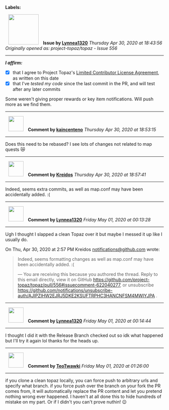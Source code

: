 **Labels:**



<a href="https://github.com/Lynnea1320"><img src="https://avatars3.githubusercontent.com/u/38861984?v=4" width="96" height="96" hspace="10"></img></a> **Issue by [Lynnea1320](https://github.com/Lynnea1320)**
_Thursday Apr 30, 2020 at 18:43:56_
_Originally opened as: project-topaz/topaz - Issue 556_

----

<!-- place 'x' mark between square [] brackets to affirm: -->
**_I affirm:_**
- [X] that I agree to Project Topaz's [Limited Contributor License Agreement](http://project-topaz.com/blob/release/CONTRIBUTOR_AGREEMENT.md), as written on this date
- [X] that I've _tested my code_ since the last commit in the PR, and will test after any later commits

Some weren't giving proper rewards or key item notifications. Will push more as we find them.


----
<a href="https://github.com/kaincenteno"><img src="https://avatars3.githubusercontent.com/u/26943220?v=4" width="48" height="48" hspace="10"></img></a> **Comment by [kaincenteno](https://github.com/kaincenteno)**
_Thursday Apr 30, 2020 at 18:53:15_

----

Does this need to be rebased? I see lots of changes not related to map quests  :crying_cat_face: 


----
<a href="https://github.com/Kreidos"><img src="https://avatars0.githubusercontent.com/u/12466395?v=4" width="48" height="48" hspace="10"></img></a> **Comment by [Kreidos](https://github.com/Kreidos)**
_Thursday Apr 30, 2020 at 18:57:41_

----

Indeed, seems extra commits, as well as map.conf may have been accidentally added. :(


----
<a href="https://github.com/Lynnea1320"><img src="https://avatars3.githubusercontent.com/u/38861984?v=4" width="48" height="48" hspace="10"></img></a> **Comment by [Lynnea1320](https://github.com/Lynnea1320)**
_Friday May 01, 2020 at 00:13:28_

----

Ugh I thought I slapped a clean Topaz over it but maybe I messed it up like
I usually do.

On Thu, Apr 30, 2020 at 2:57 PM Kreidos <notifications@github.com> wrote:

> Indeed, seems formatting changes as well as map.conf may have been
> accidentally added. :(
>
> —
> You are receiving this because you authored the thread.
> Reply to this email directly, view it on GitHub
> <https://github.com/project-topaz/topaz/pull/556#issuecomment-622040277>,
> or unsubscribe
> <https://github.com/notifications/unsubscribe-auth/AJIPZIHW2EJRJ5DKE2KSUFTRPHC3HANCNFSM4MWIYJPA>
> .
>



----
<a href="https://github.com/Lynnea1320"><img src="https://avatars3.githubusercontent.com/u/38861984?v=4" width="48" height="48" hspace="10"></img></a> **Comment by [Lynnea1320](https://github.com/Lynnea1320)**
_Friday May 01, 2020 at 00:14:44_

----

I thought I did it with the Release Branch checked out so idk what happened but I'll try it again lol thanks for the heads up.


----
<a href="https://github.com/TeoTwawki"><img src="https://avatars0.githubusercontent.com/u/6871475?v=4" width="48" height="48" hspace="10"></img></a> **Comment by [TeoTwawki](https://github.com/TeoTwawki)**
_Friday May 01, 2020 at 01:26:00_

----

if you clone a clean topaz locally, you can force push to arbitrary urls and specify what branch. if you force push over the branch on your fork the PR comes from, it will automatically replace the PR content and let you pretend nothing wrong ever happened. I haven't at all done this to hide hundreds of mistake on my part. Or if I didn't you can't prove nuthin! :wink: 
